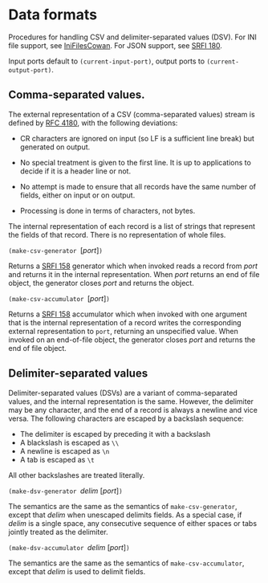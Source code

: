 # Data formats

Procedures for handling CSV and delimiter-separated values (DSV).
For INI file support, see [IniFilesCowan](IniFilesCowan.md).
For JSON support, see [SRFI 180](https://srfi.schemers.org/srfi-180/srfi-180.html).

Input ports default to `(current-input-port)`, output ports to
`(current-output-port)`.

## Comma-separated values.

The external representation of a CSV (comma-separated values) stream
is defined by [RFC 4180](https://tools.ietf.org/html/rfc4180), with
the following deviations:

  *  CR characters are ignored on input (so LF is a sufficient line break)
     but generated on output.
  
  *  No special treatment is given to the first line.
     It is up to applications to decide if it is a header line or not.
  
  *  No attempt is made to ensure that all records have the same number of fields,
     either on input or on output.
  
  * Processing is done in terms of characters, not bytes.
  
  The internal representation of each record is a list of strings
  that represent the fields of that record.  There is no representation
  of whole files.
  
`(make-csv-generator `[*port*]`)`

Returns a [SRFI 158](https://srfi.schemers.org/srfi-158/srfi-158.html) generator
which when invoked reads a record from *port* and returns it in the
internal representation.  When *port* returns an end of file object,
the generator closes *port* and returns the object.

`(make-csv-accumulator `[*port*]`)`

Returns a [SRFI 158](https://srfi.schemers.org/srfi-158/srfi-158.html) accumulator
which when invoked with one argument that is the internal representation of a record
writes the corresponding external representation to `port`, returning an unspecified value.
When invoked on an end-of-file object, the generator closes *port* and returns the end of file object.

## Delimiter-separated values

Delimiter-separated values (DSVs) are a variant of comma-separated values,
and the internal representation is the same.
However, the delimiter may be any character, and the end of a record is
always a newline and vice versa.  The following characters are escaped
by a backslash sequence:

  * The delimiter is escaped by preceding it with a backslash
  * A blackslash is escaped as `\\`
  * A newline is escaped as `\n`
  * A tab is escaped as `\t`

All other backslashes are treated literally.

`(make-dsv-generator `*delim* [*port*]`)`

The semantics are the same as the semantics of `make-csv-generator`,
except that *delim* when unescaped delimits fields.
As a special case, if *delim* is a single space,
any consecutive sequence of either spaces or tabs jointly treated as the delimiter.

`(make-dsv-accumulator `*delim* [*port*]`)`

The semantics are the same as the semantics of `make-csv-accumulator`,
except that *delim* is used to delimit fields.

